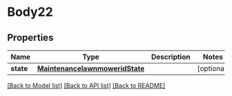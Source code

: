 # Body22

## Properties
Name | Type | Description | Notes
------------ | ------------- | ------------- | -------------
**state** | [**MaintenancelawnmoweridState**](MaintenancelawnmoweridState.md) |  | [optional] 

[[Back to Model list]](../README.md#documentation-for-models) [[Back to API list]](../README.md#documentation-for-api-endpoints) [[Back to README]](../README.md)

